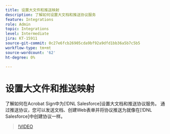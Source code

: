 ```yaml
---
title: 设置大文件和推送映射
description: 了解如何设置大文档和推送协议服务
feature: Integrations
role: Admin
topic: Integrations
level: Intermediate
jira: KT-15911
source-git-commit: 0c27e6fcb26905cda9bf92a9dfd1bb36a5b7c5b5
workflow-type: tm+mt
source-wordcount: '62'
ht-degree: 0%

---
```


# 设置大文件和推送映射

了解如何在Acrobat Sign中为[!DNL Salesforce]设置大文档和推送协议服务。 通过推送协议，您可以发送文档、创建Web表单并将协议推送为就像在[!DNL Salesforce]中创建协议一样。

>[!VIDEO](https://video.tv.adobe.com/v/3432842?quality=12&learn=on&hidetitle=true)
